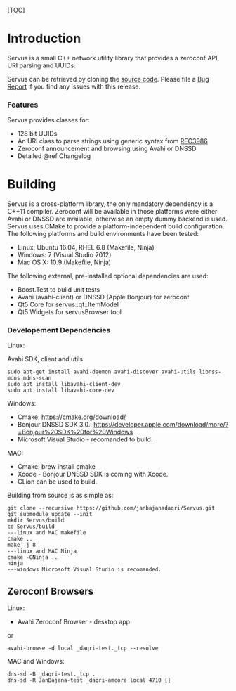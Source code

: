 [TOC]

# Introduction

Servus is a small C++ network utility library that provides a zeroconf
API, URI parsing and UUIDs.

Servus can be retrieved by cloning the
[source code](https://github.com/HBPVIS/servus). Please file a
[Bug Report](https://github.com/HBPVis/servus/issues) if you find any issues
with this release.

### Features

Servus provides classes for:

* 128 bit UUIDs
* An URI class to parse strings using generic syntax from
  [RFC3986](https://www.ietf.org/rfc/rfc3986.txt)
* Zeroconf announcement and browsing using Avahi or DNSSD
* Detailed @ref Changelog

# Building

Servus is a cross-platform library, the only mandatory dependency is a C++11
compiler. Zeroconf will be available in those platforms were either Avahi or
DNSSD are available, otherwise an empty dummy backend is used. Servus uses CMake
to provide a platform-independent build configuration. The following platforms
and build environments have been tested:

* Linux: Ubuntu 16.04, RHEL 6.8 (Makefile, Ninja)
* Windows: 7 (Visual Studio 2012)
* Mac OS X: 10.9 (Makefile, Ninja)

The following external, pre-installed optional dependencies are used:

* Boost.Test to build unit tests
* Avahi (avahi-client) or DNSSD (Apple Bonjour) for zeroconf
* Qt5 Core for servus::qt::ItemModel
* Qt5 Widgets for servusBrowser tool

### Developement Dependencies

Linux:

Avahi SDK, client and utils

    sudo apt-get install avahi-daemon avahi-discover avahi-utils libnss-mdns mdns-scan
    sudo apt install libavahi-client-dev
    sudo apt install libavahi-core-dev

Windows:

* Cmake: https://cmake.org/download/
* Bonjour DNSSD SDK 3.0.: https://developer.apple.com/download/more/?=Bonjour%20SDK%20for%20Windows
* Microsoft Visual Studio - recomanded to build.

MAC:

* Cmake: brew install cmake
* Xcode - Bonjour DNSSD SDK is coming with Xcode.
* CLion can be used to build.

Building from source is as simple as:

    git clone --recursive https://github.com/janbajanadaqri/Servus.git
    git submodule update --init
    mkdir Servus/build
    cd Servus/build
    ---linux and MAC makefile
    cmake ..
    make -j 8
    ---linux and MAC Ninja
    cmake -GNinja ..
    ninja
    ---windows Microsoft Visual Studio is recomanded.

## Zeroconf Browsers

Linux:

* Avahi Zeroconf Browser - desktop app

or

    avahi-browse -d local _daqri-test._tcp --resolve

MAC and Windows:

    dns-sd -B _daqri-test._tcp .
    dns-sd -R JanBajana-test _daqri-amcore local 4710 []
